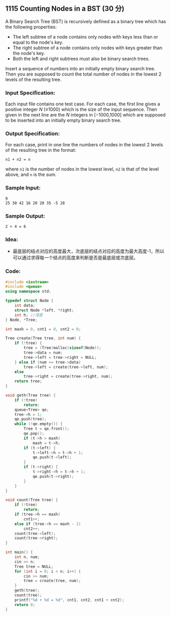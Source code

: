 ##  **1115 Counting Nodes in a BST (30 分)** 

A Binary Search Tree (BST) is recursively defined as a binary tree which has the following properties:

- The left subtree of a node contains only nodes with keys less than or equal to the node's key.
- The right subtree of a node contains only nodes with keys greater than the node's key.
- Both the left and right subtrees must also be binary search trees.

Insert a sequence of numbers into an initially empty binary search tree. Then you are supposed to count the total number of nodes in the lowest 2 levels of the resulting tree.

### Input Specification:

Each input file contains one test case. For each case, the first line gives a positive integer *N* (≤1000) which is the size of the input sequence. Then given in the next line are the *N* integers in [−1000,1000] which are supposed to be inserted into an initially empty binary search tree.

### Output Specification:

For each case, print in one line the numbers of nodes in the lowest 2 levels of the resulting tree in the format:

```
n1 + n2 = n
```

where `n1` is the number of nodes in the lowest level, `n2` is that of the level above, and `n` is the sum.

### Sample Input:

```in
9
25 30 42 16 20 20 35 -5 28
```

### Sample Output:

```out
2 + 4 = 6
```

### Idea:

- 最底层的结点对应的高度最大，次底层的结点对应的高度为最大高度-1，所以可以通过求得每一个结点的高度来判断是否是最底层或次底层。

### Code:

```c++
#include <iostream>
#include <queue>
using namespace std;

typedef struct Node {
    int data;
    struct Node *left, *right;
    int h; //深度
} Node, *Tree;

int maxh = 0, cnt1 = 0, cnt2 = 0;

Tree create(Tree tree, int num) {
    if (!tree) {
        tree = (Tree)malloc(sizeof(Node));
        tree->data = num;
        tree->left = tree->right = NULL;
    } else if (num <= tree->data)
        tree->left = create(tree->left, num);
    else
        tree->right = create(tree->right, num);
    return tree;
}

void geth(Tree tree) {
    if (!tree)
        return;
    queue<Tree> qe;
    tree->h = 1;
    qe.push(tree);
    while (!qe.empty()) {
        Tree t = qe.front();
        qe.pop();
        if (t->h > maxh)
            maxh = t->h;
        if (t->left) {
            t->left->h = t->h + 1;
            qe.push(t->left);
        }
        if (t->right) {
            t->right->h = t->h + 1;
            qe.push(t->right);
        }
    }
}

void count(Tree tree) {
    if (!tree)
        return;
    if (tree->h == maxh)
        cnt1++;
    else if (tree->h == maxh - 1)
        cnt2++;
    count(tree->left);
    count(tree->right);
}

int main() {
    int n, num;
    cin >> n;
    Tree tree = NULL;
    for (int i = 0; i < n; i++) {
        cin >> num;
        tree = create(tree, num);
    }
    geth(tree);
    count(tree);
    printf("%d + %d = %d", cnt1, cnt2, cnt1 + cnt2);
    return 0;
}
```

